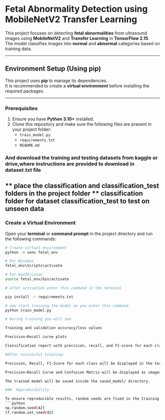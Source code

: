 # Fetal Abnormality Detection using MobileNetV2 Transfer Learning

This project focuses on detecting **fetal abnormalities** from ultrasound images using **MobileNetV2** and **Transfer Learning** in **TensorFlow 2.15**.  
The model classifies images into **normal** and **abnormal** categories based on training data.

---

##  Environment Setup (Using pip)

This project uses **pip** to manage its dependencies.  
It is recommended to create a **virtual environment** before installing the required packages.

---

###  Prerequisites

1. Ensure you have **Python 3.10+** installed.  
2. Clone this repository and make sure the following files are present in your project folder:
   - `train_model.py`
   - `requirements.txt`
   - `README.md`

  ### And download the training and testing datasets from kaggle or drive,where instructions are provided to download in dataset.txt file ###
  ** place the classification and classification_test folders in the project folder **
   classification folder for dataset
   classification_test to test on unseen data
---

###  Create a Virtual Environment

Open your **terminal** or **command prompt** in the project directory and run the following commands:

```bash
# Create virtual environment
python -m venv fetal_env

# For Windows
fetal_env\Scripts\activate

# For macOS/Linux
source fetal_env/bin/activate

# after activation enter this command in the terminal 

pip install -r requirements.txt

# now start training the model so you enter this command
python train_model.py

# During training you will see

Training and validation accuracy/loss values

Precision–Recall curve plots

Classification report with precision, recall, and F1-score for each class

#After successful training:

Precision, Recall, F1-Score for each class will be displayed in the terminal.

Precision–Recall Curve and Confusion Matrix will be displayed as images or saved automatically.

The trained model will be saved inside the saved_model/ directory.

###  Reproducibility

To ensure reproducible results, random seeds are fixed in the training script using:
```python
np.random.seed(42)
tf.random.set_seed(42)


